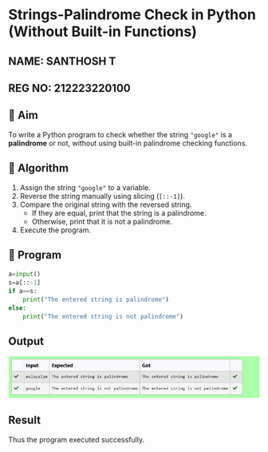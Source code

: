 # Strings-Palindrome Check in Python (Without Built-in Functions)
## NAME: SANTHOSH T
## REG NO: 212223220100

## 🎯 Aim
To write a Python program to check whether the string `"google"` is a **palindrome** or not, without using built-in palindrome checking functions.

## 🧠 Algorithm
1. Assign the string `"google"` to a variable.
2. Reverse the string manually using slicing (`[::-1]`).
3. Compare the original string with the reversed string.
   - If they are equal, print that the string is a palindrome.
   - Otherwise, print that it is not a palindrome.
4. Execute the program.

## 🧾 Program
```py
a=input()
s=a[::-1]
if a==s:
    print("The entered string is palindrome")
else:
    print("The entered string is not palindrome")
```
## Output

![alt text](palindrome_check.png)

## Result
Thus the program executed successfully.


